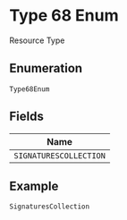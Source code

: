 
# Type 68 Enum

Resource Type

## Enumeration

`Type68Enum`

## Fields

| Name |
|  --- |
| `SIGNATURESCOLLECTION` |

## Example

```
SignaturesCollection
```

